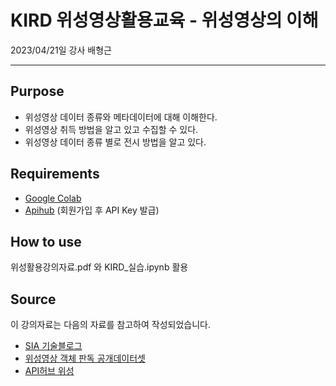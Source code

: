 # KIRD 위성영상활용교육 - 위성영상의 이해
2023/04/21일 강사 배형근
______________________________________________________________________

## Purpose
- 위성영상 데이터 종류와 메타데이터에 대해 이해한다.
- 위성영상 취득 방법을 알고 있고 수집할 수 있다.
- 위성영상 데이터 종류 별로 전시 방법을 알고 있다.


## Requirements

- [Google Colab](https://colab.research.google.com/)
- [Apihub](https://apihub.kma.go.kr) (회원가입 후 API Key 발급)

## How to use

위성활용강의자료.pdf 와 KIRD_실습.ipynb 활용

## Source

이 강의자료는 다음의 자료를 참고하여 작성되었습니다.

- [SIA 기술블로그](https://blog.si-analytics.ai/)
- [위성영상 객체 판독 공개데이터셋](https://aihub.or.kr/aihubdata/data/view.do?currMenu=115&topMenu=100&aihubDataSe=realm&dataSetSn=73)
- [API허브 위성](https://apihub.kma.go.kr/)
